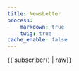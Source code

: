 ```yaml
---
title: NewsLetter
process:
    markdown: true
    twig: true
cache_enable: false
---
```


<p>{{ subscriber() | raw}}</p>